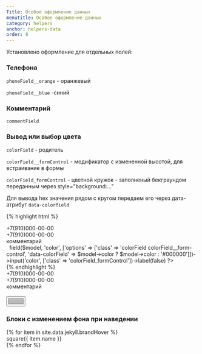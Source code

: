 ```yaml
---
Title: Особое оформление данных
menutitle: Особое оформление данных
category: helpers
anchor: helpers-data
order: 8
---
```


Установлено оформление для отдельных полей:

### Телефона

`phoneField__orange` - оранжевый

`phoneField__blue`  -синий

### Комментарий

`commentField`

### Вывод или выбор цвета

`colorField` - родитель 

`colorField__formControl` - модификатор с измененной высотой, для встраивание в формы

`colorField_formControl` - цветной кружок - заполненый бекграундом переданным через style="background:..."

Для вывода hex значения рядом с кругом передаем его через дата-атрибут `data-colorfield`

{% highlight html %}
  <div class="phoneField__orange">+7(910)000-00-00</div>
  <div class="phoneField__blue">+7(910)000-00-00</div>
  <div class="commentField">комментарий</div>
  <div class="form-group"> 
      <label class="control-label bg-clear active">&nbsp;</label>
      <?= $form->field($model, 'color', ['options' => ['class' => 'colorField colorField__form-control', 'data-colorField' => $model->color ? $model->color : '#000000']])->input('color', ['class' => 'colorField_formControl'])->label(false) ?>
  </div>
{% endhighlight %}
<div class="bs-docs-example">
  <div class="phoneField__orange mb-10">+7(910)000-00-00</div>
  <div class="phoneField__blue mb-10">+7(910)000-00-00</div>
  <div class="commentField">комментарий</div>
  <div class="form-group">
    <label class="control-label bg-clear active">&nbsp;</label>
    <div class="colorField colorField__form-control" data-colorfield="#BABABA">
      <input type="color" id="" class="colorField_formControl" name="" value="#BABABA">
    </div>
  </div>
</div>

### Блоки с изменением фона при наведении

<div class="bs-docs-example">
  <div class="row">
    {% for item in site.data.jekyll.brandHover %}
      <div class="col-3 mb-10"><div class="d-flex square{{ item.name }}"><span class="fz14">square{{ item.name }}</span></div></div>
    {% endfor %}
  </div>
</div>

